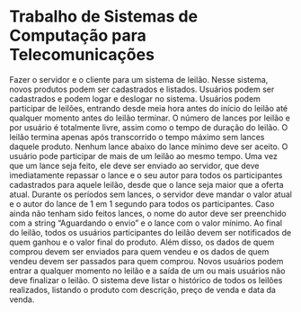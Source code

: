 # Trabalho de Sistemas de Computação para Telecomunicações


Fazer o servidor e o cliente para um sistema de leilão. Nesse sistema, novos produtos podem ser cadastrados e listados. Usuários podem ser cadastrados e podem logar e deslogar no sistema. Usuários podem participar de leilões, entrando desde meia hora antes do início do leilão até qualquer momento antes do leilão terminar. O número de lances por leilão e por usuário é totalmente livre, assim como o tempo de duração do leilão. O leilão termina apenas após transcorrido o tempo máximo sem lances daquele produto. Nenhum lance abaixo do lance mínimo deve ser aceito. O usuário pode participar de mais de um leilão ao mesmo tempo.
Uma vez que um lance seja feito, ele deve ser enviado ao servidor, que deve imediatamente repassar o lance e o seu autor para todos os participantes cadastrados para aquele leilão, desde que o lance seja maior que a oferta atual. Durante os períodos sem lances, o servidor deve mandar o valor atual e o autor do lance de 1 em 1 segundo para todos os participantes. Caso ainda não tenham sido feitos lances, o nome do autor deve ser preenchido com a string “Aguardando o envio” e o lance com o valor mínimo. Ao final do leilão, todos os usuários participantes do leilão devem ser notificados de quem ganhou e o valor final do produto. Além disso, os dados de quem comprou devem ser enviados para quem vendeu e os dados de quem vendeu devem ser passados para quem comprou.
Novos usuários podem entrar a qualquer momento no leilão e a saída de um ou mais usuários não deve finalizar o leilão.
O sistema deve listar o histórico de todos os leilões realizados, listando o produto com descrição, preço de venda e data da venda.

